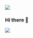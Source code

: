 <img src="https://capsule-render.vercel.app/api?type=waving&color=ff8f2e&height=300&section=header&text=capsule%20render&fontSize=90" />

### Hi there 👋

<img src="https://capsule-render.vercel.app/api?type=waving&color=ff8f2e&height=300&section=footer&text=capsule%20render&fontSize=90" />


<!--
**zayoonez/zayoonez** is a ✨ _special_ ✨ repository because its `README.md` (this file) appears on your GitHub profile.

Here are some ideas to get you started:

- 🔭 I’m currently working on ...
- 🌱 I’m currently learning ...
- 👯 I’m looking to collaborate on ...
- 🤔 I’m looking for help with ...
- 💬 Ask me about ...
- 📫 How to reach me: ...
- 😄 Pronouns: ...
- ⚡ Fun fact: ...
-->
